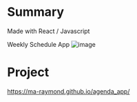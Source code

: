 # Summary
Made with React / Javascript

Weekly Schedule App
![image](https://user-images.githubusercontent.com/107081345/195751853-fe4b188c-f41b-425e-a347-2115a71d8ac4.png)

# Project
https://ma-raymond.github.io/agenda_app/
